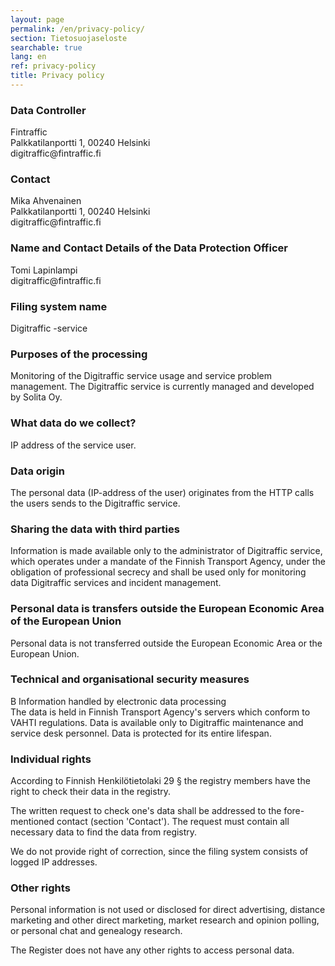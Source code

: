 ```yaml
---
layout: page
permalink: /en/privacy-policy/
section: Tietosuojaseloste
searchable: true
lang: en
ref: privacy-policy
title: Privacy policy
---
```


### Data Controller

<p>
Fintraffic<br />
Palkkatilanportti 1, 00240 Helsinki<br />
digitraffic@fintraffic.fi
</p>


### Contact

<p>
Mika Ahvenainen<br />
Palkkatilanportti 1, 00240 Helsinki<br />
digitraffic@fintraffic.fi
</p>

### Name and Contact Details of the Data Protection Officer

<p>
  Tomi Lapinlampi <br />
  digitraffic@fintraffic.fi <br />
</p>

### Filing system name

Digitraffic -service

### Purposes of the processing

Monitoring of the Digitraffic service usage and service problem management. The Digitraffic service is currently managed and developed by Solita Oy.

### What data do we collect?

IP address of the service user.

### Data origin

The personal data (IP-address of the user) originates from the HTTP calls the users sends to the Digitraffic service. 

### Sharing the data with third parties

Information is made available only to the administrator of Digitraffic service, which operates under a mandate of the Finnish Transport Agency,
under the obligation of professional secrecy and shall be used only for monitoring data Digitraffic services and incident management.

### Personal data is transfers outside the European Economic Area of the European Union

Personal data is not transferred outside the European Economic Area or the European Union.

### Technical and organisational security measures

<p>
B Information handled by electronic data processing<br />
The data is held in Finnish Transport Agency's servers which conform to VAHTI regulations.
Data is available only to Digitraffic maintenance and service desk personnel. Data is protected for its entire lifespan.
</p>


### Individual rights

According to Finnish Henkilötietolaki 29 § the registry members have the right to check their data in the registry.

The written request to check one's data shall be addressed to the fore-mentioned contact (section 'Contact').
The request must contain all necessary data to find the data from registry.

We do not provide right of correction, since the filing system consists of logged IP addresses.

### Other rights

Personal information is not used or disclosed for direct advertising, distance marketing and other direct marketing, market research and opinion polling, or personal chat and genealogy research.

The Register does not have any other rights to access personal data.